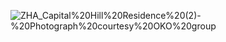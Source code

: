 ![ZHA_Capital%20Hill%20Residence%20(2)-%20Photograph%20courtesy%20OKO%20group](https://github.com/user-attachments/assets/b526d9ae-3fe5-42a0-b763-9ca627c8f503)
